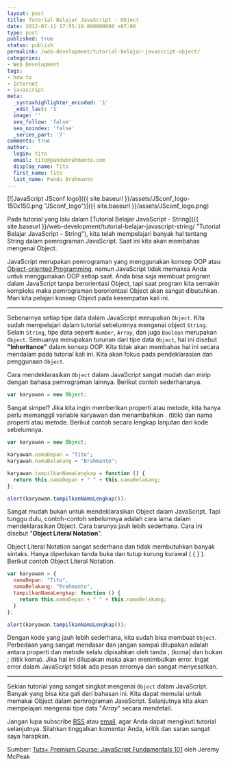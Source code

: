```yaml
---
layout: post
title: Tutorial Belajar JavaScript - Object
date: 2012-07-11 17:55:19.000000000 +07:00
type: post
published: true
status: publish
permalink: /web-development/tutorial-belajar-javascript-object/
categories:
- Web Development
tags:
- how to
- Internet
- javascript
meta:
  _syntaxhighlighter_encoded: '1'
  _edit_last: '1'
  image: ''
  seo_follow: 'false'
  seo_noindex: 'false'
  _series_part: '7'
comments: true
author:
  login: tito
  email: tito@pandubrahmanto.com
  display_name: Tito
  first_name: Tito
  last_name: Pandu Brahmanto
---
```

[![JavaScript JSconf logo]({{ site.baseurl }}/assets/JSconf_logo-150x150.png "JSconf_logo")]({{ site.baseurl }}/assets/JSconf_logo.png)

Pada tutorial yang lalu dalam [Tutorial Belajar JavaScript - String]({{ site.baseurl }}/web-development/tutorial-belajar-javascript-string/ "Tutorial Belajar JavaScript – String"), kita telah mempelajari banyak hal tentang String dalam pemrograman JavaScript. Saat ini kita akan membahas mengenai Object.

JavaScript merupakan pemrograman yang menggunakan konsep OOP atau [Object-oriented Programming](http://en.wikipedia.org/wiki/Object-oriented_programming "Object-oriented_programming"), namun JavaScript tidak memaksa Anda untuk menggunakan OOP setiap saat. Anda bisa saja membuat program dalam JavaScript tanpa berorientasi Object, tapi saat program kita semakin kompleks maka pemrograman berorientasi Object akan sangat dibutuhkan. Mari kita pelajari konsep Object pada kesempatan kali ini.

* * *

Sebenarnya setiap tipe data dalam JavaScript merupakan `Object`. Kita sudah mempelajari dalam tutorial sebelumnya mengenai object `String`. Selain `String`, tipe data seperti `Number`, `Array`, dan juga `Boolean` merupakan `Object`. Semuanya merupakan turunan dari tipe data `Object`, hal ini disebut **"Inheritance"** dalam konsep OOP. Kita tidak akan membahas hal ini secara mendalam pada tutorial kali ini. Kita akan fokus pada pendeklarasian dan penggunaan `Object`.

Cara mendeklarasikan `Object` dalam JavaScript sangat mudah dan mirip dengan bahasa pemrograman lainnya. Berikut contoh sederhananya.

```javascript
var karyawan = new Object;  
```

Sangat simpel? Jika kita ingin memberikan properti atau metode, kita hanya perlu memanggil variable karyawan dan menambahkan . (titik) dan nama properti atau metode. Berikut contoh secara lengkap lanjutan dari kode sebelumnya.

```javascript
var karyawan = new Object;

karyawan.namaDepan = "Tito";
karyawan.namaBelakang = "Brahmanto";

karyawan.tampilkanNamaLengkap = function () {
  return this.namaDepan + " " + this.namaBelakang;
};

alert(karyawan.tampilkanNamaLengkap());
```

Sangat mudah bukan untuk mendeklarasikan Object dalam JavaScript. Tapi tunggu dulu, contoh-contoh sebelumnya adalah cara lama dalam mendeklarasikan Object. Cara barunya jauh lebih sederhana. Cara ini disebut "**Object Literal Notation**".

Object Literal Notation sangat sederhana dan tidak membutuhkan banyak sintaks. Hanya diperlukan tanda buka dan tutup kurung kurawal ( { } ). Berikut contoh Object Literal Notation.

```javascript
var karyawan = {
  namaDepan: "Tito",
  namaBelakang: "Brahmanto",
  tampilkanNamaLengkap: function () {
    return this.namaDepan + " " + this.namaBelakang;
  }
};

alert(karyawan.tampilkanNamaLengkap());
```

Dengan kode yang jauh lebih sederhana, kita sudah bisa membuat `Object`. Perbedaan yang sangat mendasar dan jangan sampai dilupakan adalah antara properti dan metode selalu dipisahkan oleh tanda , (koma) dan bukan ; (titik koma). Jika hal ini dilupakan maka akan menimbulkan error. Ingat error dalam JavaScript tidak ada pesan errornya dan sangat menyesatkan.

* * *

Sekian tutorial yang sangat singkat mengenai `Object` dalam JavaScript. Banyak yang bisa kita gali dari bahasan ini. Kita dapat memulai untuk memakai Object dalam pemrograman JavaScript. Selanjutnya kita akan mempelajari mengenai tipe data "_Array_" secara mendetail.

Jangan lupa subscribe [RSS](http://feeds.feedburner.com/TitoPanduPersonalBlog "Subscribe to RSS") atau [email](http://eepurl.com/lFtwn "Subscribe by Email"), agar Anda dapat mengikuti tutorial selanjutnya. Silahkan tinggalkan komentar Anda, kritik dan saran sangat saya harapkan.

Sumber: [Tuts+ Premium Course: JavaScript Fundamentals 101](http://tutsplus.com/course/javascript-fundamentals/ "Tuts+ Premium Course: JavaScript Fundamentals 101") oleh Jeremy McPeak
